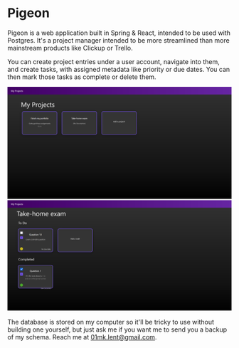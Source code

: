 # Pigeon

Pigeon is a web application built in Spring & React, intended to be used with Postgres. It's a project manager intended to be more streamlined than more mainstream products like Clickup or Trello.

You can create project entries under a user account, navigate into them, and create tasks, with assigned metadata like priority or due dates. You can then mark those tasks as complete or delete them.

![Screencap showing a list of projects.](./demo1.png)
![Screencap showing a list of tasks under a project.](./demo2.png)

The database is stored on my computer so it'll be tricky to use without building one yourself, but just ask me if you want me to send you a backup of my schema. Reach me at 01mk.lent@gmail.com.
